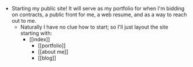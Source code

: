 - Starting my public site! It will serve as my portfolio for when I'm bidding on contracts, a public front for me, a web resume, and as a way to reach out to me.
	- Naturally I have no clue how to start; so I'll just layout the site starting with:
		- [[index]]
			- [[portfolio]]
			- [[about me]]
			- [[blog]]